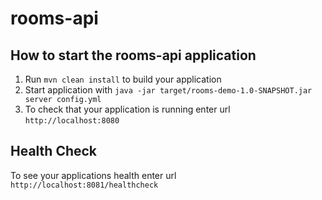 # rooms-api

How to start the rooms-api application
---

1. Run `mvn clean install` to build your application
1. Start application with `java -jar target/rooms-demo-1.0-SNAPSHOT.jar server config.yml`
1. To check that your application is running enter url `http://localhost:8080`

Health Check
---

To see your applications health enter url `http://localhost:8081/healthcheck`

